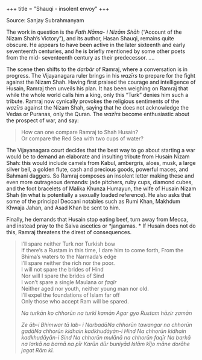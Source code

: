 +++
title = "Shauqi - insolent envoy"
+++

Source: Sanjay Subrahmanyam

The work in question is the *Fath Nāma- i Nizām Shāh* \(“Account of the Nizam Shah’s Victory”\), and its author, Hasan Shauqi, remains quite obscure. He appears to have been active in the later sixteenth and early seventeenth centuries, and he is briefly mentioned by some other poets from the mid- seventeenth century as their predecessor. ....

The scene then shifts to the *darbār* of Ramraj, where a conversation is in progress. The Vijayanagara ruler brings in his *wazīrs* to prepare for the fight against the Nizam Shah. Having first praised the courage and intelligence of Husain, Ramraj then unveils his plan. It has been weighing on Ramraj that while the whole world calls him a king, only this “Turk” denies him such a tribute. Ramraj now cynically provokes the religious sentiments of the *wazīrs* against the Nizam Shah, saying that he does not acknowledge the Vedas or Puranas, only the Quran. The *wazīrs* become enthusiastic about the prospect of war, and say:

> How can one compare Ramraj to Shah Husain?  
> Or compare the Red Sea with two cups of water? 

The Vijayanagara court decides that the best way to go about starting a war would be to demand an elaborate and insulting tribute from Husain Nizam Shah: this would include camels from Kabul, ambergris, aloes, musk, a large silver bell, a golden flute, cash and precious goods, powerful maces, and Bahmani daggers. So Ramraj composes an insolent letter making these and even more outrageous demands: jade pitchers, ruby cups, diamond cubes, and the foot bracelets of Malika Khunza Humayun, the wife of Husain Nizam Shah \(in what is potentially a sexually loaded reference\). He also asks that some of the principal Deccani notables such as Rumi Khan, Makhdum Khwaja Jahan, and Asad Khan be sent to him.

Finally, he demands that Husain stop eating beef, turn away from Mecca, and instead pray to the Saiva ascetics or *jangamas. * If Husain does not do this, Ramraj threatens the direst of consequences. 

> I’ll spare neither Turk nor Turkish bow  
> If there’s a Rustam in this time, I dare him to come forth, From the Bhima’s waters to the Narmada’s edge  
> I’ll spare neither the rich nor the poor.  
> I will not spare the brides of Hind   
> Nor will I spare the brides of Sind  
> I won’t spare a single Maulana or *faqīr*  
> Neither aged nor youth, neither young man nor old.  
> I’ll expel the foundations of Islam far off  
> Only those who accept Ram will be spared.  
>
> *Na turkān ko chhorūn na turkī kamān* *Agar gyo Rustam hāzir zamān*
>
> *Ze āb-i Bhimwar tā lab- i NarbadāNa chhorūn tawangar na chhorūn gadāNa chhorūn kidhain kadkhudāyān-i Hind* *Na chhorūn kidhain kadkhudāyān-i Sind* *Na chhorūn mulānā na chhorūn faqīr* *Na barkā na larkā na barnā na pīr* *Karūn dūr buniyād Islām kījo māne dorāhe jagat Rām kī.*
